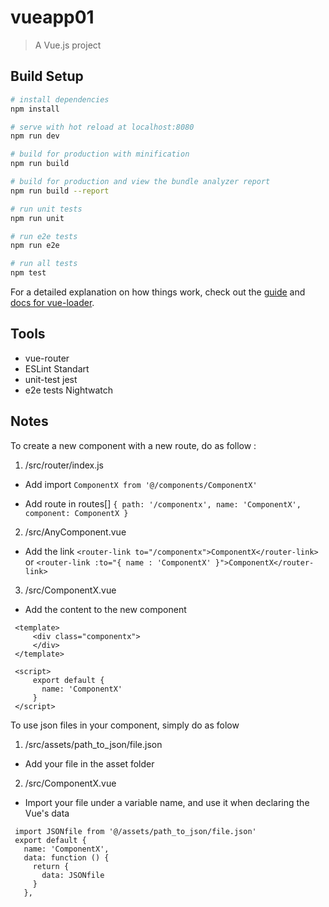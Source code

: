 # vueapp01

> A Vue.js project

## Build Setup

``` bash
# install dependencies
npm install

# serve with hot reload at localhost:8080
npm run dev

# build for production with minification
npm run build

# build for production and view the bundle analyzer report
npm run build --report

# run unit tests
npm run unit

# run e2e tests
npm run e2e

# run all tests
npm test
```

For a detailed explanation on how things work, check out the [guide](http://vuejs-templates.github.io/webpack/) and [docs for vue-loader](http://vuejs.github.io/vue-loader).

## Tools

- vue-router
- ESLint Standart
- unit-test jest
- e2e tests Nightwatch

## Notes

To create a new component with a new route, do as follow :
 1. /src/router/index.js
   * Add import
   ``ComponentX from '@/components/ComponentX'``
   
   * Add route in routes[]
   ``{ path: '/componentx', name: 'ComponentX', component: ComponentX }``
   
 2. /src/AnyComponent.vue
   * Add the link
   ``<router-link to="/componentx">ComponentX</router-link>`` or ``<router-link :to="{ name : 'ComponentX' }">ComponentX</router-link>``
   
 3. /src/ComponentX.vue
   * Add the content to the new component
   ```
    <template>
        <div class="componentx">
        </div>
    </template>
    
    <script>
        export default {
          name: 'ComponentX'
        }
    </script>
   ```
   
To use json files in your component, simply do as folow
 1. /src/assets/path_to_json/file.json
   * Add your file in the asset folder

 2. /src/ComponentX.vue
   * Import your file under a variable name, and use it when declaring the Vue's data
   ```
    import JSONfile from '@/assets/path_to_json/file.json'
    export default {
      name: 'ComponentX',
      data: function () {
        return {
          data: JSONfile
        }
      },
   ```